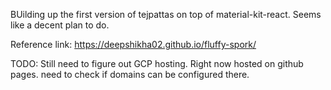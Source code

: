 BUilding up the first version of tejpattas on top of material-kit-react. 
Seems like a decent plan to do. 

Reference link: https://deepshikha02.github.io/fluffy-spork/

TODO: 
Still need to figure out GCP hosting. 
Right now hosted on github pages. need to check if domains can be configured there.
